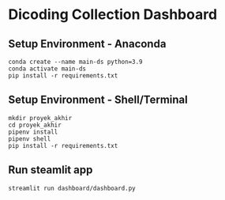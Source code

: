 # Dicoding Collection Dashboard 

## Setup Environment - Anaconda
```
conda create --name main-ds python=3.9
conda activate main-ds
pip install -r requirements.txt
```

## Setup Environment - Shell/Terminal
```
mkdir proyek_akhir
cd proyek_akhir
pipenv install
pipenv shell
pip install -r requirements.txt
```

## Run steamlit app
```
streamlit run dashboard/dashboard.py
```
